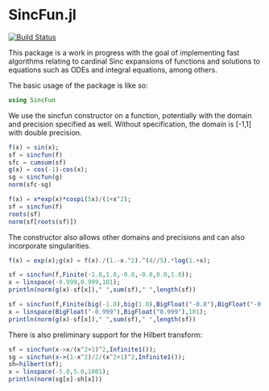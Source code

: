# SincFun.jl

[![Build Status](https://travis-ci.org/MikaelSlevinsky/Sincfun.jl.svg?branch=master)](https://travis-ci.org/MikaelSlevinsky/Sincfun.jl)

This package is a work in progress with the goal of implementing fast algorithms relating to cardinal Sinc expansions of functions and solutions to equations such as ODEs and integral equations, among others.

The basic usage of the package is like so:

```julia
using SincFun
```

We use the sincfun constructor on a function, potentially with the domain and precision specified as well. Without specification, the domain is [-1,1] with double precision.

```julia
f(x) = sin(x);
sf = sincfun(f)
sfc = cumsum(sf)
g(x) = cos(-1)-cos(x);
sg = sincfun(g)
norm(sfc-sg)
```

```julia
f(x) = x*exp(x)*cospi(5x)/(1+x^2);
sf = sincfun(f)
roots(sf)
norm(sf[roots(sf)])
```

The constructor also allows other domains and precisions and can also incorporate singularities.

```julia
f(x) = exp(x);g(x) = f(x)./(1.-x.^2).^(4//5).*log(1.+x);

sf = sincfun(f,Finite(-1.0,1.0,-0.8,-0.8,0.0,1.0));
x = linspace(-0.999,0.999,101);
println(norm(g(x)-sf[x])," ",sum(sf)," ",length(sf))

sf = sincfun(f,Finite(big(-1.0),big(1.0),BigFloat("-0.8"),BigFloat("-0.8"),big(0.0),big(1.0)));
x = linspace(BigFloat("-0.999"),BigFloat("0.999"),101);
println(norm(g(x)-sf[x])," ",sum(sf)," ",length(sf))
```

There is also preliminary support for the Hilbert transform:

```julia
sf = sincfun(x->x/(x^2+1)^2,Infinite1());
sg = sincfun(x->(1-x^2)/2/(x^2+1)^2,Infinite1());
sh=hilbert(sf);
x = linspace(-5.0,5.0,1001);
println(norm(sg[x]-sh[x]))
```
